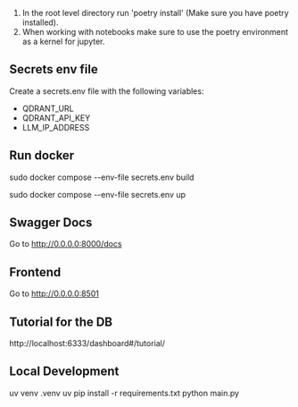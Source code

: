 1. In the root level directory run 'poetry install' (Make sure you have poetry installed).
2. When working with notebooks make sure to use the poetry environment as a kernel for jupyter.

## Secrets env file

Create a secrets.env file with the following variables:

- QDRANT_URL
- QDRANT_API_KEY
- LLM_IP_ADDRESS

## Run docker

sudo docker compose --env-file secrets.env build

sudo docker compose --env-file secrets.env up

## Swagger Docs

Go to http://0.0.0.0:8000/docs

## Frontend

Go to http://0.0.0.0:8501

## Tutorial for the DB

http://localhost:6333/dashboard#/tutorial/

## Local Development

uv venv .venv
uv pip install -r requirements.txt
python main.py